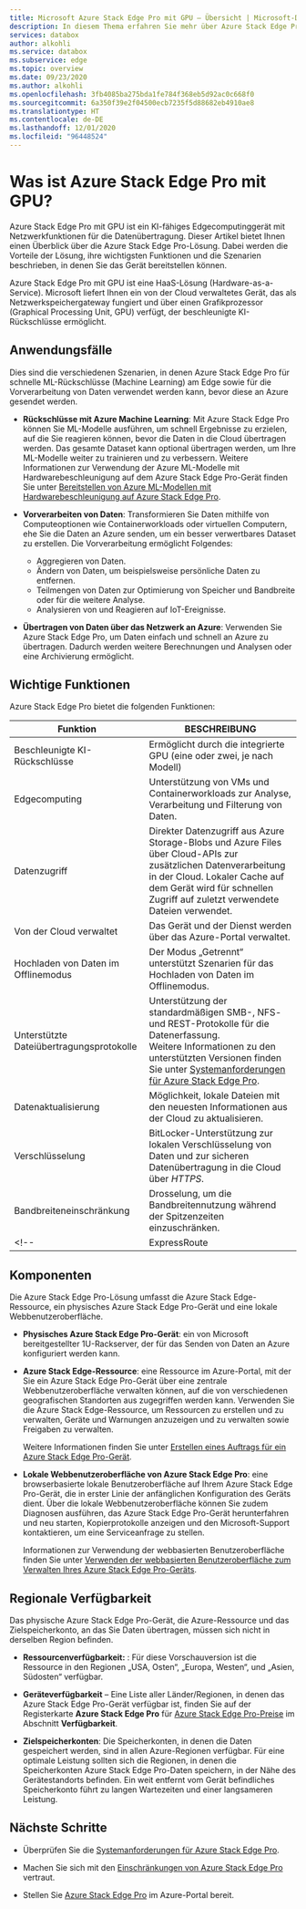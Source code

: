 ```yaml
---
title: Microsoft Azure Stack Edge Pro mit GPU – Übersicht | Microsoft-Dokumentation
description: In diesem Thema erfahren Sie mehr über Azure Stack Edge Pro mit GPU, eine Speicherlösung, die ein physisches Gerät für die netzwerkbasierte Übertragung in Azure verwendet.
services: databox
author: alkohli
ms.service: databox
ms.subservice: edge
ms.topic: overview
ms.date: 09/23/2020
ms.author: alkohli
ms.openlocfilehash: 3fb4085ba275bda1fe784f368eb5d92ac0c668f0
ms.sourcegitcommit: 6a350f39e2f04500ecb7235f5d88682eb4910ae8
ms.translationtype: HT
ms.contentlocale: de-DE
ms.lasthandoff: 12/01/2020
ms.locfileid: "96448524"
---
```

# <a name="what-is-azure-stack-edge-pro-with-gpu"></a>Was ist Azure Stack Edge Pro mit GPU?

Azure Stack Edge Pro mit GPU ist ein KI-fähiges Edgecomputinggerät mit Netzwerkfunktionen für die Datenübertragung. Dieser Artikel bietet Ihnen einen Überblick über die Azure Stack Edge Pro-Lösung. Dabei werden die Vorteile der Lösung, ihre wichtigsten Funktionen und die Szenarien beschrieben, in denen Sie das Gerät bereitstellen können.

Azure Stack Edge Pro mit GPU ist eine HaaS-Lösung (Hardware-as-a-Service). Microsoft liefert Ihnen ein von der Cloud verwaltetes Gerät, das als Netzwerkspeichergateway fungiert und über einen Grafikprozessor (Graphical Processing Unit, GPU) verfügt, der beschleunigte KI-Rückschlüsse ermöglicht. 

## <a name="use-cases"></a>Anwendungsfälle

Dies sind die verschiedenen Szenarien, in denen Azure Stack Edge Pro für schnelle ML-Rückschlüsse (Machine Learning) am Edge sowie für die Vorverarbeitung von Daten verwendet werden kann, bevor diese an Azure gesendet werden.

- **Rückschlüsse mit Azure Machine Learning**: Mit Azure Stack Edge Pro können Sie ML-Modelle ausführen, um schnell Ergebnisse zu erzielen, auf die Sie reagieren können, bevor die Daten in die Cloud übertragen werden. Das gesamte Dataset kann optional übertragen werden, um Ihre ML-Modelle weiter zu trainieren und zu verbessern. Weitere Informationen zur Verwendung der Azure ML-Modelle mit Hardwarebeschleunigung auf dem Azure Stack Edge Pro-Gerät finden Sie unter [Bereitstellen von Azure ML-Modellen mit Hardwarebeschleunigung auf Azure Stack Edge Pro](../machine-learning/how-to-deploy-fpga-web-service.md#deploy-to-a-local-edge-server).

- **Vorverarbeiten von Daten**: Transformieren Sie Daten mithilfe von Computeoptionen wie Containerworkloads oder virtuellen Computern, ehe Sie die Daten an Azure senden, um ein besser verwertbares Dataset zu erstellen. Die Vorverarbeitung ermöglicht Folgendes: 

    - Aggregieren von Daten.
    - Ändern von Daten, um beispielsweise persönliche Daten zu entfernen.
    - Teilmengen von Daten zur Optimierung von Speicher und Bandbreite oder für die weitere Analyse.
    - Analysieren von und Reagieren auf IoT-Ereignisse. 

- **Übertragen von Daten über das Netzwerk an Azure**: Verwenden Sie Azure Stack Edge Pro, um Daten einfach und schnell an Azure zu übertragen. Dadurch werden weitere Berechnungen und Analysen oder eine Archivierung ermöglicht. 

## <a name="key-capabilities"></a>Wichtige Funktionen

Azure Stack Edge Pro bietet die folgenden Funktionen:

|Funktion |BESCHREIBUNG  |
|---------|---------|
|Beschleunigte KI-Rückschlüsse| Ermöglicht durch die integrierte GPU (eine oder zwei, je nach Modell)|
|Edgecomputing      |Unterstützung von VMs und Containerworkloads zur Analyse, Verarbeitung und Filterung von Daten. |
|Datenzugriff     | Direkter Datenzugriff aus Azure Storage-Blobs und Azure Files über Cloud-APIs zur zusätzlichen Datenverarbeitung in der Cloud. Lokaler Cache auf dem Gerät wird für schnellen Zugriff auf zuletzt verwendete Dateien verwendet.|
|Von der Cloud verwaltet     |Das Gerät und der Dienst werden über das Azure-Portal verwaltet.  |
|Hochladen von Daten im Offlinemodus     | Der Modus „Getrennt“ unterstützt Szenarien für das Hochladen von Daten im Offlinemodus.|
|Unterstützte Dateiübertragungsprotokolle      | Unterstützung der standardmäßigen SMB-, NFS- und REST-Protokolle für die Datenerfassung. <br> Weitere Informationen zu den unterstützten Versionen finden Sie unter [Systemanforderungen für Azure Stack Edge Pro](azure-stack-edge-system-requirements.md).|
|Datenaktualisierung     | Möglichkeit, lokale Dateien mit den neuesten Informationen aus der Cloud zu aktualisieren.|
|Verschlüsselung    | BitLocker-Unterstützung zur lokalen Verschlüsselung von Daten und zur sicheren Datenübertragung in die Cloud über *HTTPS*.|
|Bandbreiteneinschränkung| Drosselung, um die Bandbreitennutzung während der Spitzenzeiten einzuschränken.|
<!--|ExpressRoute | Sicherheit durch ExpressRoute hinzugefügt. Verwenden Sie die Peeringkonfiguration, wenn Datenverkehr von lokalen Geräten an die Cloudspeicherendpunkte über ExpressRoute geleitet wird. Weitere Informationen finden Sie unter [ExpressRoute-Übersicht](../expressroute/expressroute-introduction.md).

## <a name="components"></a>Komponenten

Die Azure Stack Edge Pro-Lösung umfasst die Azure Stack Edge-Ressource, ein physisches Azure Stack Edge Pro-Gerät und eine lokale Webbenutzeroberfläche.

* **Physisches Azure Stack Edge Pro-Gerät**: ein von Microsoft bereitgestellter 1U-Rackserver, der für das Senden von Daten an Azure konfiguriert werden kann.
    
* **Azure Stack Edge-Ressource**: eine Ressource im Azure-Portal, mit der Sie ein Azure Stack Edge Pro-Gerät über eine zentrale Webbenutzeroberfläche verwalten können, auf die von verschiedenen geografischen Standorten aus zugegriffen werden kann. Verwenden Sie die Azure Stack Edge-Ressource, um Ressourcen zu erstellen und zu verwalten, Geräte und Warnungen anzuzeigen und zu verwalten sowie Freigaben zu verwalten.  

    Weitere Informationen finden Sie unter [Erstellen eines Auftrags für ein Azure Stack Edge Pro-Gerät](azure-stack-edge-gpu-deploy-prep.md#create-a-new-resource).

* **Lokale Webbenutzeroberfläche von Azure Stack Edge Pro**: eine browserbasierte lokale Benutzeroberfläche auf Ihrem Azure Stack Edge Pro-Gerät, die in erster Linie der anfänglichen Konfiguration des Geräts dient. Über die lokale Webbenutzeroberfläche können Sie zudem Diagnosen ausführen, das Azure Stack Edge Pro-Gerät herunterfahren und neu starten, Kopierprotokolle anzeigen und den Microsoft-Support kontaktieren, um eine Serviceanfrage zu stellen.

    Informationen zur Verwendung der webbasierten Benutzeroberfläche finden Sie unter [Verwenden der webbasierten Benutzeroberfläche zum Verwalten Ihres Azure Stack Edge Pro-Geräts](azure-stack-edge-manage-access-power-connectivity-mode.md).

## <a name="region-availability"></a>Regionale Verfügbarkeit

Das physische Azure Stack Edge Pro-Gerät, die Azure-Ressource und das Zielspeicherkonto, an das Sie Daten übertragen, müssen sich nicht in derselben Region befinden.

- **Ressourcenverfügbarkeit:** : Für diese Vorschauversion ist die Ressource in den Regionen „USA, Osten“, „Europa, Westen“, und „Asien, Südosten“ verfügbar.

- **Geräteverfügbarkeit** – Eine Liste aller Länder/Regionen, in denen das Azure Stack Edge Pro-Gerät verfügbar ist, finden Sie auf der Registerkarte **Azure Stack Edge Pro** für [Azure Stack Edge Pro-Preise](https://azure.microsoft.com/pricing/details/azure-stack/edge/#azureStackEdgePro) im Abschnitt **Verfügbarkeit**.
    
- **Zielspeicherkonten**: Die Speicherkonten, in denen die Daten gespeichert werden, sind in allen Azure-Regionen verfügbar. Für eine optimale Leistung sollten sich die Regionen, in denen die Speicherkonten Azure Stack Edge Pro-Daten speichern, in der Nähe des Gerätestandorts befinden. Ein weit entfernt vom Gerät befindliches Speicherkonto führt zu langen Wartezeiten und einer langsameren Leistung.

## <a name="next-steps"></a>Nächste Schritte

- Überprüfen Sie die [Systemanforderungen für Azure Stack Edge Pro](azure-stack-edge-gpu-system-requirements.md).

- Machen Sie sich mit den [Einschränkungen von Azure Stack Edge Pro](azure-stack-edge-limits.md) vertraut.
- Stellen Sie [Azure Stack Edge Pro](azure-stack-edge-gpu-deploy-prep.md) im Azure-Portal bereit.